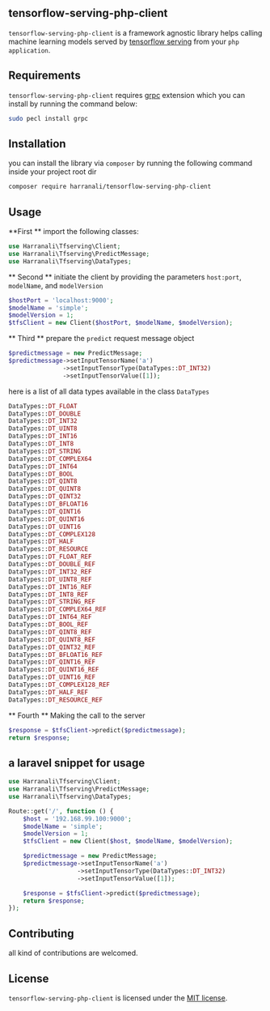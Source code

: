 
## tensorflow-serving-php-client

`tensorflow-serving-php-client` is a framework agnostic library helps calling machine learning models served by  [tensorflow serving](https://github.com/tensorflow/serving)  from your `php application`.


## Requirements
`tensorflow-serving-php-client` requires [grpc](https://github.com/grpc/grpc/tree/master/src/php) extension which you can install by running the command below:
```zsh
sudo pecl install grpc
```

## Installation
you can install the library via `composer` by running the following command inside your project root dir
```zsh
composer require harranali/tensorflow-serving-php-client
```

## Usage
**First ** import the following classes:

```php
use Harranali\Tfserving\Client;
use Harranali\Tfserving\PredictMessage;
use Harranali\Tfserving\DataTypes;
```

** Second ** initiate the client by providing the parameters `host:port`, `modelName`, and `modelVersion`

```php
$hostPort = 'localhost:9000';
$modelName = 'simple';
$modelVersion = 1;
$tfsClient = new Client($hostPort, $modelName, $modelVersion);
```
** Third ** prepare the `predict` request message object
```php
$predictmessage = new PredictMessage;
$predictmessage->setInputTensorName('a')
               ->setInputTensorType(DataTypes::DT_INT32)
               ->setInputTensorValue([1]);
```

here is a list of all data types available in the class `DataTypes`

```php
DataTypes::DT_FLOAT
DataTypes::DT_DOUBLE
DataTypes::DT_INT32
DataTypes::DT_UINT8
DataTypes::DT_INT16
DataTypes::DT_INT8
DataTypes::DT_STRING
DataTypes::DT_COMPLEX64
DataTypes::DT_INT64
DataTypes::DT_BOOL
DataTypes::DT_QINT8
DataTypes::DT_QUINT8
DataTypes::DT_QINT32
DataTypes::DT_BFLOAT16
DataTypes::DT_QINT16
DataTypes::DT_QUINT16
DataTypes::DT_UINT16
DataTypes::DT_COMPLEX128
DataTypes::DT_HALF
DataTypes::DT_RESOURCE
DataTypes::DT_FLOAT_REF
DataTypes::DT_DOUBLE_REF
DataTypes::DT_INT32_REF
DataTypes::DT_UINT8_REF
DataTypes::DT_INT16_REF
DataTypes::DT_INT8_REF
DataTypes::DT_STRING_REF
DataTypes::DT_COMPLEX64_REF
DataTypes::DT_INT64_REF
DataTypes::DT_BOOL_REF
DataTypes::DT_QINT8_REF
DataTypes::DT_QUINT8_REF
DataTypes::DT_QINT32_REF
DataTypes::DT_BFLOAT16_REF
DataTypes::DT_QINT16_REF
DataTypes::DT_QUINT16_REF
DataTypes::DT_UINT16_REF
DataTypes::DT_COMPLEX128_REF
DataTypes::DT_HALF_REF
DataTypes::DT_RESOURCE_REF
```
** Fourth ** Making the call to the server
```php
$response = $tfsClient->predict($predictmessage);
return $response;
```

## a laravel snippet for usage 

```php
use Harranali\Tfserving\Client;
use Harranali\Tfserving\PredictMessage;
use Harranali\Tfserving\DataTypes;

Route::get('/', function () {
    $host = '192.168.99.100:9000';
    $modelName = 'simple';
    $modelVersion = 1;
    $tfsClient = new Client($host, $modelName, $modelVersion);

    $predictmessage = new PredictMessage;
    $predictmessage->setInputTensorName('a')
                   ->setInputTensorType(DataTypes::DT_INT32)
                   ->setInputTensorValue([1]);

    $response = $tfsClient->predict($predictmessage);
    return $response;
});
```

## Contributing
all kind of contributions are welcomed.


## License

`tensorflow-serving-php-client` is licensed under the [MIT license](https://opensource.org/licenses/MIT).